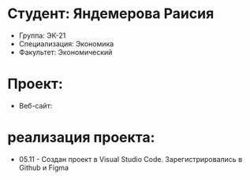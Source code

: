 # Студент: Яндемерова Раисия
- Группа: ЭК-21
- Специализация: Экономика
- Факультет: Экономический


# Проект: 
- Веб-сайт:

# реализация проекта:
- 05.11 - Создан проект в Visual Studio Code. Зарегистрировались в  Github и Figma 